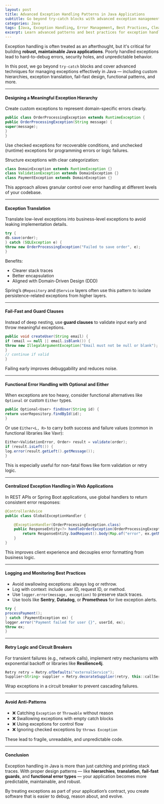 ```yaml
---
layout: post
title: Advanced Exception Handling Patterns in Java Applications
subtitle: Go beyond try-catch blocks with advanced exception management strategies in Java
categories: Java
tags: [Java, Exception Handling, Error Management, Best Practices, Clean Code]
excerpt: Learn advanced patterns and best practices for exception handling in Java. Improve application robustness, maintainability, and readability with techniques like exception translation, hierarchy design, and functional error handling.
---
```

Exception handling is often treated as an afterthought, but it's critical for building **robust, maintainable Java applications**. Poorly handled exceptions lead to hard-to-debug errors, security holes, and unpredictable behavior.

In this post, we go beyond `try-catch` blocks and cover advanced techniques for managing exceptions effectively in Java — including custom hierarchies, exception translation, fail-fast design, functional patterns, and more.

---

#### Designing a Meaningful Exception Hierarchy

Create custom exceptions to represent domain-specific errors clearly.

```java
public class OrderProcessingException extends RuntimeException {
public OrderProcessingException(String message) {
super(message);
}
}
```

Use checked exceptions for recoverable conditions, and unchecked (runtime) exceptions for programming errors or logic failures.

Structure exceptions with clear categorization:

```java
class DomainException extends RuntimeException {}
class ValidationException extends DomainException {}
class PaymentException extends DomainException {}
```

This approach allows granular control over error handling at different levels of your codebase.

---

#### Exception Translation

Translate low-level exceptions into business-level exceptions to avoid leaking implementation details.

```java
try {
db.save(order);
} catch (SQLException e) {
throw new OrderProcessingException("Failed to save order", e);
}
```

Benefits:
- Clearer stack traces
- Better encapsulation
- Aligned with Domain-Driven Design (DDD)

Spring’s `@Repository` and `@Service` layers often use this pattern to isolate persistence-related exceptions from higher layers.

---

#### Fail-Fast and Guard Clauses

Instead of deep nesting, use **guard clauses** to validate input early and throw meaningful exceptions.

```java
public void createUser(String email) {
if (email == null || email.isBlank()) {
throw new IllegalArgumentException("Email must not be null or blank");
}
// continue if valid
}
```

Failing early improves debuggability and reduces noise.

---

#### Functional Error Handling with Optional and Either

When exceptions are too heavy, consider functional alternatives like `Optional` or custom `Either` types.

```java
public Optional<User> findUser(String id) {
return userRepository.findById(id);
}
```

Or use `Either<L, R>` to carry both success and failure values (common in functional libraries like Vavr):

```java
Either<ValidationError, Order> result = validate(order);
if (result.isLeft()) {
log.error(result.getLeft().getMessage());
}
```

This is especially useful for non-fatal flows like form validation or retry logic.

---

#### Centralized Exception Handling in Web Applications

In REST APIs or Spring Boot applications, use global handlers to return consistent error responses:

```java
@ControllerAdvice
public class GlobalExceptionHandler {

    @ExceptionHandler(OrderProcessingException.class)
    public ResponseEntity<?> handleOrderException(OrderProcessingException ex) {
        return ResponseEntity.badRequest().body(Map.of("error", ex.getMessage()));
    }
}
```

This improves client experience and decouples error formatting from business logic.

---

#### Logging and Monitoring Best Practices

- Avoid swallowing exceptions: always log or rethrow.
- Log with context: include user ID, request ID, or method.
- Use `logger.error(message, exception)` to preserve stack traces.
- Use tools like **Sentry**, **Datadog**, or **Prometheus** for live exception alerts.

```java
try {
processPayment();
} catch (PaymentException ex) {
logger.error("Payment failed for user {}", userId, ex);
throw ex;
}
```

---

#### Retry Logic and Circuit Breakers

For transient failures (e.g., network calls), implement retry mechanisms with exponential backoff or libraries like **Resilience4j**.

```java
Retry retry = Retry.ofDefaults("externalService");
Supplier<String> supplier = Retry.decorateSupplier(retry, this::callService);
```

Wrap exceptions in a circuit breaker to prevent cascading failures.

---

#### Avoid Anti-Patterns

- ❌ Catching `Exception` or `Throwable` without reason
- ❌ Swallowing exceptions with empty catch blocks
- ❌ Using exceptions for control flow
- ❌ Ignoring checked exceptions by `throws Exception`

These lead to fragile, unreadable, and unpredictable code.

---

#### Conclusion

Exception handling in Java is more than just catching and printing stack traces. With proper design patterns — like **hierarchies**, **translation**, **fail-fast guards**, and **functional error types** — your application becomes more predictable, maintainable, and robust.

By treating exceptions as part of your application’s contract, you create software that is easier to debug, reason about, and evolve.
